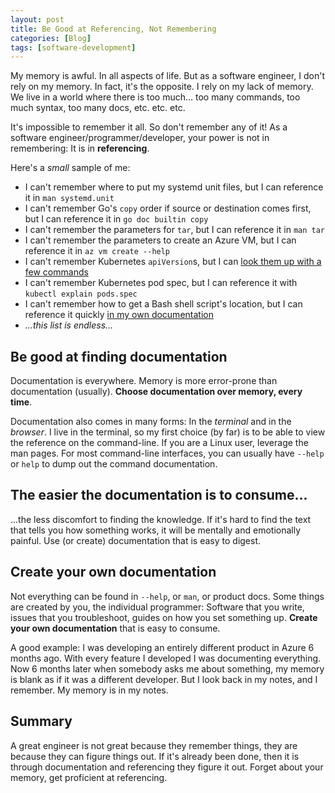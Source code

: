 ```yaml
---
layout: post
title: Be Good at Referencing, Not Remembering
categories: [Blog]
tags: [software-development]
---
```


My memory is awful. In all aspects of life. But as a software engineer, I don't rely on my memory. In fact, it's the opposite. I rely on my lack of memory. We live in a world where there is too much... too many commands, too much syntax, too many docs, etc. etc. etc.

It's impossible to remember it all. So don't remember any of it! As a software engineer/programmer/developer, your power is not in remembering: It is in **referencing**.

Here's a *small* sample of me:

- I can't remember where to put my systemd unit files, but I can reference it in `man systemd.unit`
- I can't remember Go's `copy` order if source or destination comes first, but I can reference it in `go doc builtin copy`
- I can't remember the parameters for `tar`, but I can reference it in `man tar`
- I can't remember the parameters to create an Azure VM, but I can reference it in `az vm create --help`
- I can't remember Kubernetes `apiVersion`s, but I can [look them up with a few commands](https://trstringer.com/kubernetes-apiversion/)
- I can't remember Kubernetes pod spec, but I can reference it with `kubectl explain pods.spec`
- I can't remember how to get a Bash shell script's location, but I can reference it quickly [in my own documentation](#create-your-own-documentation)
- *...this list is endless...*

## Be good at finding documentation

Documentation is everywhere. Memory is more error-prone than documentation (usually). **Choose documentation over memory, every time**.

Documentation also comes in many forms: In the *terminal* and in the *browser*. I live in the terminal, so my first choice (by far) is to be able to view the reference on the command-line. If you are a Linux user, leverage the man pages. For most command-line interfaces, you can usually have `--help` or `help` to dump out the command documentation.

## The easier the documentation is to consume...

...the less discomfort to finding the knowledge. If it's hard to find the text that tells you how something works, it will be mentally and emotionally painful. Use (or create) documentation that is easy to digest.

## Create your own documentation

Not everything can be found in `--help`, or `man`, or product docs. Some things are created by you, the individual programmer: Software that you write, issues that you troubleshoot, guides on how you set something up. **Create your own documentation** that is easy to consume.

A good example: I was developing an entirely different product in Azure 6 months ago. With every feature I developed I was documenting everything. Now 6 months later when somebody asks me about something, my memory is blank as if it was a different developer. But I look back in my notes, and I remember. My memory is in my notes.

## Summary

A great engineer is not great because they remember things, they are because they can figure things out. If it's already been done, then it is through documentation and referencing they figure it out. Forget about your memory, get proficient at referencing.
